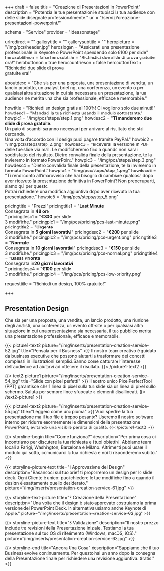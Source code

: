 +++
draft 			= false
title 			= "Creazione di Presentazioni in PowerPoint"
description		= "Potenzia le tue presentazioni e stupisci la tua audience con delle slide disegnate professionalmente."
url 				= "/servizi/creazione-presentazioni-powerpoint/"

schema			= "Service"
provider		= "ideasonstage"

urlredirect		= ""
gallerytitle    = ""
gallerysubtitle = ""
heropicture	    = "/img/pcs/header.jpg"
heroslogan      = "Assicurati una presentazione professionale in Keynote o PowerPoint spendendo solo €100 per slide"
herosubtitleon  = false
herosubtitle    = "Richiedici due slide di prova gratuite ora!"
herobuttonon    = true
herocountrieson = false
herobuttonText  = "Richiedici due slide di prova <br>gratuite ora!"

aboutdesc		= "Che sia per una proposta, una presentazione di vendita, un lancio prodotto, un analyst briefing, una conferenza, un evento o per qualsiasi altra situazione in cui sia necessaria un presentazione, la tua audience ne merita una che sia professionale, efficace e memorabile."

howtitle		= "Richiedi un design gratis al 100%! Ci vogliono solo due minuti!"
howdesc1		= "Mandaci la tua richiesta usando il modulo sottostante."
howpic1			= "/img/pcs/steps/step_1.png"
howdesc2		= "<b>Ti manderemo due slide di prova gratuite</b>.<br>Un paio di scambi saranno necessari per arrivare al risultato che stai cercando.<br>Una volta d’accordo con il design puoi pagare tramite PayPal."
howpic2			= "/img/pcs/steps/step_2.png"
howdesc3		= "Riceverai la versione in PDF delle tue slide via mail. Le modificheremo fino a quando non sarai soddisfatto del risultato. Dietro convalida finale della presentazione, te la invieremo in formato PowerPoint."
howpic3			= "/img/pcs/steps/step_3.png"
howdesc4		= "Dietro convalida finale della presentazione, te la invieremo in formato PowerPoint."
howpic4			= "/img/pcs/steps/step_4.png"
howdesc5		= "Ti rendi conto all’improvviso che hai bisogno di cambiare qualcosa dopo aver ricevuto la presentazione definitiva in PowerPoint? Non preoccuparti, siamo qui per questo.<br>Potrai richiedere una modifica aggiuntiva dopo aver ricevuto la tua presentazione."
howpic5			= "/img/pcs/steps/step_5.png"

pricingtitle		= "Prezzi"
pricingtitle1	= "<strong>Last Minute</strong><br>Consegnata in <strong>48 ore</strong><br>"
pricingdesc1		= "<strong>€300</strong> per slide<br>3 modifiche."
pricingpic1			= "/img/pcs/pricing/pcs-last-minute.png"
pricingtitle2	= "<strong>Urgente</strong><br>Consegnata in <strong>5 giorni lavorativi</strong>"
pricingdesc2		= "<strong>€200</strong> per slide<br>3 modifiche."
pricingpic2			= "/img/pcs/pricing/pcs-urgent.png"
pricingtitle3	= "<strong>Normale</strong><br>Consegnata in <strong>10 giorni lavorativi</strong>"
pricingdesc3		= "<strong>€150</strong> per slide<br>3 modifiche."
pricingpic3			= "/img/pcs/pricing/pcs-normal.png"
pricingtitle4	= "<strong>Bassa Priorità</strong><br>Consegnata in<strong>20 giorni lavorativi</strong><br>"
pricingdesc4		= "<strong>€100</strong> per slide<br>3 modifiche."
pricingpic4			= "/img/pcs/pricing/pcs-low-priority.png"

requesttitle		= "Richiedi un design, 100% gratuito!"

+++
## Presentation Design
Che sia per una proposta, una vendita, un lancio prodotto, una riunione degli analisti, una conferenza, un evento off-site o per qualsiasi altra situazione in cui una presentazione sia necessaria, il tuo pubblico merita una presentazione professionale, efficace e memorabile.

{{< picture1-text2 picture="/img/inserts/presentation-creation-service-52.jpg" title="Pensata per il Business" >}}
Il nostro team creativo è guidato da business executive che possono aiutarti a trasformare dei concetti complessi in illustrazioni semplici.Sanno come catturare l’interesse dell’audience ad aiutarvi ad ottenere il risultato.
{{< /picture1-text2 >}}

{{< text2-picture1 picture="/img/inserts/presentation-creation-service-54.jpg" title="Slide con pixel perfetti" >}}
Il nostro unico PixelPerfectTool (PPT) garantisce che 1 linea di pixel sulla tua slide sia un linea di pixel sullo schermo. Saluta per sempre linee sfuocate o elementi disallineati.
{{< /text2-picture1 >}}

{{< picture1-text2 picture="/img/inserts/presentation-creation-service-55.jpg" title="Leggero come una piuma" >}}
Vuoi spedire la tua presentazione ma il tuo file è troppo pesante? Useremo il nostro software interno per ridurre enormemente le dimensioni della presentazione PowerPoint, evitando una visibile perdita di qualità.
{{< /picture1-text2 >}}

{{< storyline-begin title="Come funziona?" description="Per prima cosa ci incontriamo per discutere la tua richiesta e i tuoi obiettivi. Abbiamo team locali a Parigi, Washington, Barcelona e Milano. Altrimenti puoi usare il modulo qui sotto, comunicarci la tua richiesta e noi ti risponderemo subito." >}}

{{< storyline-picture-text title="1 Approvazione del Design" description="Basandoci sul tuo brief ti proporremo un design per lo slide deck. Ogni Cliente è unico: puoi chiedere le tue modifiche fino a quando il design è esattamente quello desiderato." picture="/img/inserts/presentation-creation-service-61.jpg" >}}

{{< storyline-text-picture title="2 Creazione della Presentazione" description="Una volta che il design è stato approvato costruiamo la prima versione del PowerPoint Deck. In alternativa usiamo anche Keynote di Apple." picture="/img/inserts/presentation-creation-service-62.jpg" >}}

{{< storyline-picture-text title="3 Validazione" description="Il nostro prezzo include tre revisioni della Presentazione iniziale. Testiamo la tua presentazione sul tuo OS di riferimento (Windows, macOS, iOS)." picture="/img/inserts/presentation-creation-service-63.jpg" >}}

{{< storyline-end title="Ancora Una Cosa" description="Sappiamo che il tuo Business evolve continuamente. Per questo hai un anno dopo la consegna della Presentazione finale per richiedere una revisione aggiuntiva. Gratis." >}}
